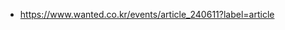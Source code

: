 <ul>
<li><a href="https://www.wanted.co.kr/events/article_240611?label=article">https://www.wanted.co.kr/events/article_240611?label=article</a>
<img alt="" src="https://velog.velcdn.com/images/greendev/post/bd6c5a00-cceb-442f-ad22-4f3a3f61bc94/image.png" /></li>
</ul>